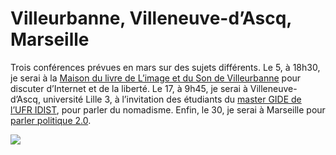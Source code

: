 # Villeurbanne, Villeneuve-d&#8217;Ascq, Marseille

Trois conférences prévues en mars sur des sujets différents. Le 5, à 18h30, je serai à la [Maison du livre de L’image et du Son de Villeurbanne](http://mediatheques.villeurbanne.fr/) pour discuter d’Internet et de la liberté. Le 17, à 9h45, je serai à Villeneuve-d’Ascq, université Lille 3, à l’invitation des étudiants du [master GIDE de l’UFR IDIST](http://egide2011.jimdo.com/programme-de-la-journ%C3%A9e/), pour parler du nomadisme. Enfin, le 30, je serai à Marseille pour [parler politique 2.0](http://marseille20.psst.pro/).

![](https://tcrouzet.com/images_tc/2011/02/villeurbanne.jpg)